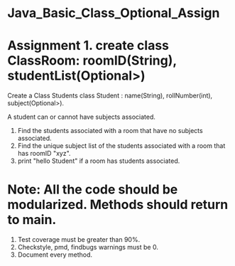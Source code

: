 # Java_Basic_Class_Optional_Assign
# Assignment 1. create class ClassRoom: roomID(String), studentList(Optional>)
Create a Class Students
class Student : name(String), rollNumber(int), subject(Optional>).

A student can or cannot have subjects associated.
1. Find the students associated with a room that have no subjects associated.
2. Find the unique subject list of the students associated with a room that has roomID "xyz".
3. print "hello Student" if a room has students associated.

# Note: All the code should be modularized. Methods should return to main.
1. Test coverage must be greater than 90%.
2. Checkstyle, pmd, findbugs warnings must be 0.
3. Document every method.
